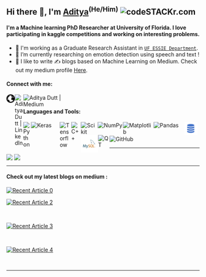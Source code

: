 ## Hi there 👋, I'm [Aditya][website]<sup>(He/Him)</sup> <img  style="vertical-align: bottom;" alt="codeSTACKr.com" width="12%" src="https://media3.giphy.com/media/3o7523KEOFginbjFQc/giphy.gif?cid=790b76119f8aff756809214f4ba598db3c538f0122ccf346&rid=giphy.gif&ct=g" />

<!-- <img align="center" alt="codeSTACKr.com" width="5%" src="https://cdn.freebiesupply.com/images/thumbs/2x/florida-gators-logo.png" />
 -->

#### I'm a Machine learning PhD Researcher at University of Florida. I love participating in kaggle competitions and working on interesting problems.
- 🔭 I'm working as a Graduate Research Assistant in [```UF ESSIE Department```](https://www.essie.ufl.edu/ ).
- 🔭  I’m currently researching on emotion detection using speech and text !
- 🌱  I like to write ✍ blogs based on Machine Learning on Medium. Check out my medium profile [Here](https://adityadutt.medium.com/). 

#### Connect with me:

[<img align="left" alt="adityadutt.com" width="22px" src="https://raw.githubusercontent.com/iconic/open-iconic/master/svg/globe.svg" />][website]
[<img align="left" alt="Aditya Dutt | LinkedIn" width="22px" src="https://cdn.jsdelivr.net/npm/simple-icons@v3/icons/linkedin.svg" />][linkedin]
[<img align="left" alt="Aditya Dutt | Medium" width="102px" src="https://miro.medium.com/max/8978/1*s986xIGqhfsN8U--09_AdA.png" />][medium]

<br />

#### Languages and Tools:

<img align="left" alt="Python" width="4%" src="https://media.giphy.com/media/KAq5w47R9rmTuvWOWa/giphy.gif" />
<img align="left" alt="Keras" width="75px" src="https://keras.io/img/logo.png" />
<img align="left" alt="Tensorflow" width="30px" src="https://upload.wikimedia.org/wikipedia/commons/thumb/2/2d/Tensorflow_logo.svg/1200px-Tensorflow_logo.svg.png" />
<img align="left" alt="C++" width="5%" src="https://2.bp.blogspot.com/-z3HC6lmULWs/VY04-cq47kI/AAAAAAAAAwQ/WH7RVNF_ZcA/s1600/f0ff536eb8244be3a825803e6f04f499.gif" />
<img align="left" alt="Scikit" width="44px" src="https://upload.wikimedia.org/wikipedia/commons/thumb/0/05/Scikit_learn_logo_small.svg/1200px-Scikit_learn_logo_small.svg.png" />
<img align="left" alt="NumPy" width="66px" src="https://raw.githubusercontent.com/numpy/numpy/7e7f4adab814b223f7f917369a72757cd28b10cb/branding/icons/numpylogo.svg" />
<img align="left" alt="Matplotlib" width="80px" src="https://matplotlib.org/_static/logo2.svg" />
<img align="left" alt="Pandas" width="80px" src="https://raw.githubusercontent.com/pandas-dev/pandas/761bceb77d44aa63b71dda43ca46e8fd4b9d7422/web/pandas/static/img/pandas.svg" >
<img align="left" alt="SQL" width="34px" src="https://raw.githubusercontent.com/github/explore/80688e429a7d4ef2fca1e82350fe8e3517d3494d/topics/sql/sql.png" />
<img align="left" alt="MySQL" width="45px" src="https://raw.githubusercontent.com/github/explore/80688e429a7d4ef2fca1e82350fe8e3517d3494d/topics/mysql/mysql.png" />
<img align="left" alt="QT" width="30px" src="https://raw.githubusercontent.com/simple-icons/simple-icons/b4c26a833274ecd7eb948805c9488ace62e8e664/icons/qt.svg" />
<img align="center" alt="GitHub" width="44px" src="https://res.cloudinary.com/devpost/image/fetch/s--KP5oRp25--/c_limit,f_auto,fl_lossy,q_auto:eco,w_900/https://github.com/npentrel/octoclippy/blob/master/gifs/tentacles.gif%3Fraw%3Dtrue" />
<br />


[website]: https://adityadutt.github.io/
[linkedin]: https://www.linkedin.com/in/adityadutt12
[medium]: https://adityadutt.medium.com/

<hr>

<img height="200em" align="center" src="https://github-readme-stats.vercel.app/api?username=AdityaDutt&show_icons=true&theme=react"/>
<img height="350em" align="center" src="https://github-readme-stats.vercel.app/api/top-langs/?username=AdityaDutt&show_icons=true&theme=react/">

---

#### Check out my latest blogs on medium :

<a target="_blank" href="https://github-readme-medium-recent-article.vercel.app/medium/@adityadutt/0"><img src="https://github-readme-medium-recent-article.vercel.app/medium/@adityadutt/0" alt="Recent Article 0"> 
<br />

  
<a target="_blank" href="https://github-readme-medium-recent-article.vercel.app/medium/@adityadutt/2"><img src="https://github-readme-medium-recent-article.vercel.app/medium/@adityadutt/2" alt="Recent Article 2"> 

<br />


<a target="_blank" href="https://github-readme-medium-recent-article.vercel.app/medium/@adityadutt/3"><img src="https://github-readme-medium-recent-article.vercel.app/medium/@adityadutt/3" alt="Recent Article 3"> 

<br />


  <a target="_blank" href="https://github-readme-medium-recent-article.vercel.app/medium/@adityadutt/4"><img src="https://github-readme-medium-recent-article.vercel.app/medium/@adityadutt/4" alt="Recent Article 4"> 

<br />

---

<!-- <img align="left" alt="Aditya's Github Stats" src="https://github-readme-stats.codestackr.vercel.app/api?username=AdityaDutt&show_icons=true&hide_border=true" />
 -->


